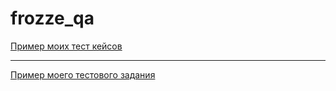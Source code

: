 # frozze_qa
[Пример моих тест кейсов](https://docs.google.com/spreadsheets/d/1TgE1mm27COwI1W_JxiyhtIekiDpAyfNMXq3GeSKSiYs/edit?usp=sharing)


---


[Пример моего тестового задания](https://docs.google.com/spreadsheets/d/1s9lJcg4Iwn_4xNdTt4IPJ9acMaOzmIEHhMekqc8cJn0/edit?usp=sharing)

